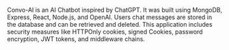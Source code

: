 Convo-AI is an AI Chatbot inspired by ChatGPT. It was built using MongoDB, Express, React,  Node.js, and OpenAI. Users chat messages are stored in the database and can be retrieved and deleted. This application includes security measures like HTTPOnly cookies, signed Cookies, password encryption, JWT tokens, and middleware chains.